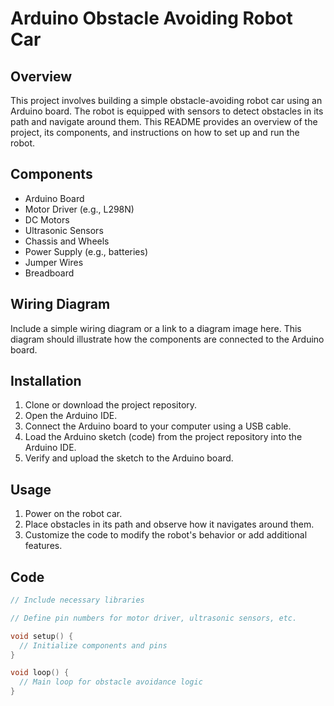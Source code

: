 # Arduino Obstacle Avoiding Robot Car

## Overview

This project involves building a simple obstacle-avoiding robot car using an Arduino board. The robot is equipped with sensors to detect obstacles in its path and navigate around them. This README provides an overview of the project, its components, and instructions on how to set up and run the robot.

## Components

- Arduino Board
- Motor Driver (e.g., L298N)
- DC Motors
- Ultrasonic Sensors
- Chassis and Wheels
- Power Supply (e.g., batteries)
- Jumper Wires
- Breadboard

## Wiring Diagram

Include a simple wiring diagram or a link to a diagram image here. This diagram should illustrate how the components are connected to the Arduino board.

## Installation

1. Clone or download the project repository.
2. Open the Arduino IDE.
3. Connect the Arduino board to your computer using a USB cable.
4. Load the Arduino sketch (code) from the project repository into the Arduino IDE.
5. Verify and upload the sketch to the Arduino board.

## Usage

1. Power on the robot car.
2. Place obstacles in its path and observe how it navigates around them.
3. Customize the code to modify the robot's behavior or add additional features.

## Code

```cpp
// Include necessary libraries

// Define pin numbers for motor driver, ultrasonic sensors, etc.

void setup() {
  // Initialize components and pins
}

void loop() {
  // Main loop for obstacle avoidance logic
}
